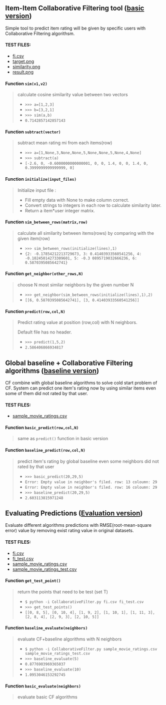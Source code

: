 ## Item-Item Collaborative Filtering tool ([basic version](https://github.com/leihao1/soen691/releases/tag/basic))
Simple tool to predict item rating will be given by specific users with Collaborative Filtering algorithsm.

#### TEST FILES:
* [fi.csv](https://github.com/leihao1/soen691/blob/master/CollaborativeFiltering/fi.csv)
* [target.png](https://github.com/leihao1/soen691/blob/master/CollaborativeFiltering/target.png)
* [similarity.png](https://github.com/leihao1/soen691/blob/master/CollaborativeFiltering/similarity.png)
* [result.png](https://github.com/leihao1/soen691/blob/master/CollaborativeFiltering/result.png)

#### Function `sim(v1,v2)`
>calculate cosine similarity value between two vectors
>
>* `>>> a=[1,2,3]`
>* `>>> b=[3,2,1]`
>* `>>> sim(a,b)`
>* `0.7142857142857143`

#### Function `subtract(vector)`

>subtract mean rating mi from each items(row)
>
>* `>>> a=[1,None,3,None,None,5,None,None,5,None,4,None]`
>* `>>> subtract(a)`
>* `[-2.6, 0, -0.6000000000000001, 0, 0, 1.4, 0, 0, 1.4, 0, 0.3999999999999999, 0]`

#### Function `initialize(input_files)`

>Initialize input file : 
>* Fill empty data with None to make column correct.
>* Convert strings to integers in each row to calculate similarity later.
>* Return a item*user integer matrix.

#### Function `sim_between_rows(matrix,row)`

>calculate all similarity between items(rows) by comparing with the given item(row)
>
>* `>>> sim_between_rows(initialize(lines),1)`
>* `{2: -0.17854212213729673, 3: 0.41403933560541256, 4: -0.10245014273309601, 5: -0.3
>0895719032666236, 6: 0.5870395085642741}`

#### Function `get_neighbor(other_rows,N)`

>choose N most similar neighbors by the given number N
>
>* `>>> get_neighbor(sim_between_rows(initialize(lines),1),2)`
>* `[[6, 0.5870395085642741], [3, 0.41403933560541256]]`

#### Function `predict(row,col,N)`

>Predict rating value at position (row,col) with N neighbors.
>
>Default file has no header.
>
>* `>>> predict(1,5,2)`
>* `2.586406866934817`

## Global baseline + Collaborative Filtering algorithms ([baseline version](https://github.com/leihao1/soen691/releases/tag/baseline))
CF combine with global baseline algorithms to solve cold start problem of CF.
System can predict one item's rating now by using similar items even some of them did not rated by that user.

#### TEST FILES:
* [sample_movie_ratings.csv](https://github.com/leihao1/soen691/blob/master/CollaborativeFiltering/sample_movie_ratings.csv)

#### Function `basic_predict(row,col,N)`
>same as `predict()` function in basic version 

#### Function `baseline_predict(row,col,N)`
>predict item's rating by global baseline even some neighbors did not rated by that user
>* `>>> basic_predict(20,29,5)`
>* `Error: Empty value in neighbor's filed. row: 13 coloumn: 29`
>* `Error: Empty value in neighbor's filed. row: 16 coloumn: 29`
>* `>>> baseline_predict(20,29,5)`
>* `2.603113815971248`

## Evaluating Predictions ([Evaluation version](https://github.com/leihao1/soen691/releases/tag/Evaluation))
Evaluate different algorithms predictions with RMSE(root-mean-square error) value by removing exist rating value in original datasets.

#### TEST FILES:
* [fi.csv](https://github.com/leihao1/soen691/blob/Evaluation/CollaborativeFiltering/fi.csv)
* [fi_test.csv](https://github.com/leihao1/soen691/blob/Evaluation/CollaborativeFiltering/fi_test.csv)
* [sample_movie_ratings.csv](https://github.com/leihao1/soen691/blob/Evaluation/CollaborativeFiltering/sample_movie_ratings.csv)
* [sample_movie_ratings_test.csv](https://github.com/leihao1/soen691/blob/Evaluation/CollaborativeFiltering/sample_movie_ratings_test.csv)

#### Function `get_test_point()`
>return the points that need to be test (set T)
>* `$ python -i CollaborativeFilter.py fi.csv fi_test.csv`
>* `>>> get_test_points()`
>* `[[0, 8, 5], [0, 10, 4], [1, 9, 2], [1, 10, 1], [1, 11, 3], [2, 8, 4], [2, 9, 3], [2, 10, 5]]`

#### Function `baseline_evaluate(neighbors)`
>evaluate CF+baseline algorithms with N neighbors
>* `$ python -i CollaborativeFilter.py sample_movie_ratings.csv sample_movie_ratings_test.csv`
>* `>>> baseline_evaluate(5)`
>* `0.8776903969365037`
>* `>>> baseline_evaluate(10)`
>* `1.0953046153292745`

#### Function `basic_evaluate(neighbors)`
>evaluate basic CF algorithms




